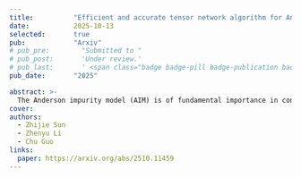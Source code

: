 ```yaml
---
title:          "Efficient and accurate tensor network algorithm for Anderson impurity problems"
date:           2025-10-13
selected:       true
pub:            "Arxiv"
# pub_pre:        "Submitted to "
# pub_post:       'Under review.'
# pub_last:       ' <span class="badge badge-pill badge-publication badge-success">Spotlight</span>'
pub_date:       "2025"

abstract: >-
  The Anderson impurity model (AIM) is of fundamental importance in condensed matter physics to study strongly correlated effects. However, accurately solving its long-time dynamics still remains a great numerical challenge. An emergent and rapidly developing numerical strategy to solve the AIM is to represent the Feynman-Vernon influence functional (IF), which encodes all the bath effects on the impurity dynamics, as a matrix product state (MPS) in the temporal domain. The computational cost of this strategy is basically determined by the bond dimension  of the temporal MPS. In this work, we propose an efficient and accurate method which, when the hybridization function in the IF can be approximated as the summation of  exponential functions, can systematically build the IF as a MPS by multiplying  small MPSs, each with bond dimension . Our method gives a worst case scaling of  as  and  for real- and imaginary-time evolution respectively. We demonstrate the performance of our method for two commonly used bath spectral functions, where we show that the actually required s are much smaller than the worst case.
cover:       
authors:
  - Zhijie Sun
  - Zhenyu Li
  - Chu Guo
links:
  paper: https://arxiv.org/abs/2510.11459
---
```

